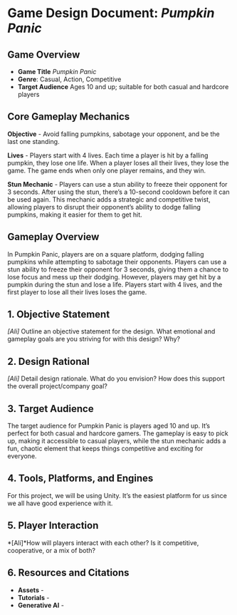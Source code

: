 # Game Design Document: *Pumpkin Panic*


## Game Overview
- **Game Title** *Pumpkin Panic*
- **Genre**: Casual, Action, Competitive
- **Target Audience** Ages 10 and up; suitable for both casual and hardcore players

## Core Gameplay Mechanics
**Objective** - Avoid falling pumpkins, sabotage your opponent, and be the last one standing.

**Lives** - Players start with 4 lives. Each time a player is hit by a falling pumpkin, they lose one life. When a player loses all their lives, they lose the game. The game ends when only one player remains, and they win.

**Stun Mechanic** - Players can use a stun ability to freeze their opponent for 3 seconds. After using the stun, there’s a 10-second cooldown before it can be used again. This mechanic adds a strategic and competitive twist, allowing players to disrupt their opponent’s ability to dodge falling pumpkins, making it easier for them to get hit.

## Gameplay Overview
In Pumpkin Panic, players are on a square platform, dodging falling pumpkins while attempting to sabotage their opponents. Players can use a stun ability to freeze their opponent for 3 seconds, giving them a chance to lose focus and mess up their dodging. However, players may get hit by a pumpkin during the stun and lose a life. Players start with 4 lives, and the first player to lose all their lives loses the game.

## 1. Objective Statement
*[Ali]* Outline an objective statement for the design. What emotional and gameplay goals are you striving for with this design? Why?




## 2. Design Rational
*[Ali]* Detail design rationale. What do you envision? How does this support the overall project/company goal?


## 3. Target Audience
The target audience for Pumpkin Panic is players aged 10 and up. It’s perfect for both casual and hardcore gamers. The gameplay is easy to pick up, making it accessible to casual players, while the stun mechanic adds a fun, chaotic element that keeps things competitive and exciting for everyone. 

## 4. Tools, Platforms, and Engines
For this project, we will be using Unity. It’s the easiest platform for us since we all have good experience with it.  

## 5. Player Interaction
*[Ali]*How will players interact with each other? Is it competitive, cooperative, or a mix of both?

 


## 6. Resources and Citations
- **Assets** - 
- **Tutorials** -  
- **Generative AI** -
